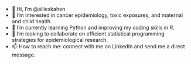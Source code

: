 - 👋 Hi, I’m @allieskahen
- 👀 I’m interested in cancer epidemiology, toxic exposures, and maternal and child health.
- 🌱 I’m currently learning Python and improving my coding skills in R. 
- 💞️ I’m looking to collaborate on efficient statistical programming strategies for epidemiological research. 
- 📫 How to reach me: connect with me on LinkedIn and send me a direct message.

<!---
allieskahen/allieskahen is a ✨ special ✨ repository because its `README.md` (this file) appears on your GitHub profile.
You can click the Preview link to take a look at your changes.
--->
